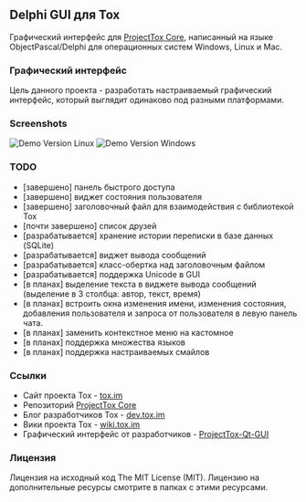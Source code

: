 Delphi GUI для Tox
----------
Графический интерфейс для [ProjectTox Core](https://github.com/irungentoo/ProjectTox-Core), написанный на языке ObjectPascal/Delphi для операционных систем Windows, Linux и Mac. 

### Графический интерфейс
Цель данного проекта - разработать настраиваемый графический интерфейс, который выглядит одинаково под разными платформами.


### Screenshots
![](http://i.imgur.com/gg7c2FA.png "Demo Version Linux")
![](http://i.imgur.com/FsrhFf4.png "Demo Version Windows")

### TODO
* [завершено] панель быстрого доступа
* [завершено] виджет состояния пользователя
* [завершено] заголовочный файл для взаимодействия с библиотекой Tox
* [почти завершено] список друзей
* [разрабатывается] хранение истории переписки в базе данных (SQLite)
* [разрабатывается] виджет вывода сообщений
* [разрабатывается] класс-обертка над заголовочным файлом
* [разрабатывается] поддержка Unicode в GUI
* [в планах] выделение текста в виджете вывода сообщений (выделение в 3 столбца: автор, текст, время)
* [в планах] встроить окна изменения имени, изменения состояния, добавления пользователя и запроса от пользователя в левую панель чата.
* [в планах] заменить контекстное меню на кастомное
* [в планах] поддержка множества языков
* [в планах] поддержка настраиваемых смайлов

### Ссылки
* Сайт проекта Tox - [tox.im](http://tox.im/ "tox.im")
* Репозиторий [ProjectTox Core](https://github.com/irungentoo/ProjectTox-Core)
* Блог разработчиков Tox - [dev.tox.im](http://dev.tox.im/ "dev.tox.im")
* Вики проекта Tox - [wiki.tox.im](http://wiki.tox.im/ "wiki.tox.im")
* Графический интерфейс от разработчиков - [ProjectTox-Qt-GUI](https://github.com/nurupo/ProjectTox-Qt-GUI "ProjectTox-Qt-GUI")

### Лицензия
Лицензия на исходный код The MIT License (MIT).
Лицензию на дополнительные ресурсы смотрите в папках с этими ресурсами.

